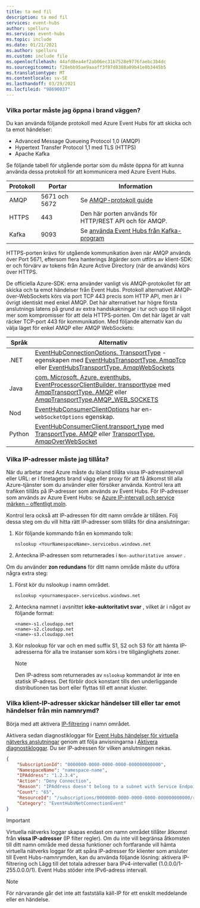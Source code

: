 ```yaml
---
title: ta med fil
description: ta med fil
services: event-hubs
author: spelluru
ms.service: event-hubs
ms.topic: include
ms.date: 01/21/2021
ms.author: spelluru
ms.custom: include file
ms.openlocfilehash: 44afd8ea4ef2ab06ec31b7528e9776faebc3b4dc
ms.sourcegitcommit: f28ebb95ae9aaaff3f87d8388a09b41e0b3445b5
ms.translationtype: MT
ms.contentlocale: sv-SE
ms.lasthandoff: 03/29/2021
ms.locfileid: "98690037"
---
```

### <a name="what-ports-do-i-need-to-open-on-the-firewall"></a>Vilka portar måste jag öppna i brand väggen? 
Du kan använda följande protokoll med Azure Event Hubs för att skicka och ta emot händelser:

- Advanced Message Queueing Protocol 1,0 (AMQP)
- Hypertext Transfer Protocol 1,1 med TLS (HTTPS)
- Apache Kafka

Se följande tabell för utgående portar som du måste öppna för att kunna använda dessa protokoll för att kommunicera med Azure Event Hubs. 

| Protokoll | Portar | Information | 
| -------- | ----- | ------- | 
| AMQP | 5671 och 5672 | Se [AMQP-protokoll guide](../articles/service-bus-messaging/service-bus-amqp-protocol-guide.md) | 
| HTTPS | 443 | Den här porten används för HTTP/REST API och för AMQP. |
| Kafka | 9093 | Se [använda Event Hubs från Kafka-program](../articles/event-hubs/event-hubs-for-kafka-ecosystem-overview.md)

HTTPS-porten krävs för utgående kommunikation även när AMQP används över Port 5671, eftersom flera hanterings åtgärder som utförs av klient-SDK: er och förvärv av tokens från Azure Active Directory (när de används) körs över HTTPS. 

De officiella Azure-SDK: erna använder vanligt vis AMQP-protokollet för att skicka och ta emot händelser från Event Hubs. Protokoll alternativet AMQP-över-WebSockets körs via port TCP 443 precis som HTTP API, men är i övrigt identiskt med enkel AMQP. Det här alternativet har högre första anslutnings latens på grund av extra handskakningar i tur och upp till något mer som kompromisser för att dela HTTPS-porten. Om det här läget är valt räcker TCP-port 443 för kommunikation. Med följande alternativ kan du välja läget för enkel AMQP eller AMQP WebSockets:

| Språk | Alternativ   |
| -------- | ----- |
| .NET     | [EventHubConnectionOptions. TransportType](/dotnet/api/azure.messaging.eventhubs.eventhubconnectionoptions.transporttype) -egenskapen med [EventHubsTransportType. AmqpTcp](/dotnet/api/azure.messaging.eventhubs.eventhubstransporttype) eller [EventHubsTransportType. AmqpWebSockets](/dotnet/api/azure.messaging.eventhubs.eventhubstransporttype) |
| Java     | [com. Microsoft. Azure. eventhubs. EventProcessorClientBuilder. transporttype](/java/api/com.azure.messaging.eventhubs.eventprocessorclientbuilder.transporttype) med [AmqpTransportType. AMQP](/java/api/com.azure.core.amqp.amqptransporttype) eller [AmqpTransportType.AMQP_WEB_SOCKETS](/java/api/com.azure.core.amqp.amqptransporttype) |
| Nod  | [EventHubConsumerClientOptions](/javascript/api/@azure/event-hubs/eventhubconsumerclientoptions) har en- `webSocketOptions` egenskap. |
| Python | [EventHubConsumerClient.transport_type](/python/api/azure-eventhub/azure.eventhub.eventhubconsumerclient) med [TransportType. AMQP](/python/api/azure-eventhub/azure.eventhub.transporttype) eller [TransportType. AmqpOverWebSocket](/python/api/azure-eventhub/azure.eventhub.transporttype) |

### <a name="what-ip-addresses-do-i-need-to-allow"></a>Vilka IP-adresser måste jag tillåta?
När du arbetar med Azure måste du ibland tillåta vissa IP-adressintervall eller URL: er i företagets brand vägg eller proxy för att få åtkomst till alla Azure-tjänster som du använder eller försöker använda. Kontrol lera att trafiken tillåts på IP-adresser som används av Event Hubs. För IP-adresser som används av Azure Event Hubs: se [Azure IP-intervall och service märken – offentligt moln](https://www.microsoft.com/download/details.aspx?id=56519).

Kontrol lera också att IP-adressen för ditt namn område är tillåten. Följ dessa steg om du vill hitta rätt IP-adresser som tillåts för dina anslutningar:

1. Kör följande kommando från en kommando tolk: 

    ```
    nslookup <YourNamespaceName>.servicebus.windows.net
    ```
2. Anteckna IP-adressen som returnerades i `Non-authoritative answer` . 

Om du använder **zon redundans** för ditt namn område måste du utföra några extra steg: 

1. Först kör du nslookup i namn området.

    ```
    nslookup <yournamespace>.servicebus.windows.net
    ```
2. Anteckna namnet i avsnittet **icke-auktoritativt svar** , vilket är i något av följande format: 

    ```
    <name>-s1.cloudapp.net
    <name>-s2.cloudapp.net
    <name>-s3.cloudapp.net
    ```
3. Kör nslookup för var och en med suffix S1, S2 och S3 för att hämta IP-adresserna för alla tre instanser som körs i tre tillgänglighets zoner. 

    > [!NOTE]
    > Den IP-adress som returnerades av `nslookup` kommandot är inte en statisk IP-adress. Det förblir dock konstant tills den underliggande distributionen tas bort eller flyttas till ett annat kluster.

### <a name="what-client-ips-are-sending-events-to-or-receiving-events-from-my-namespace"></a>Vilka klient-IP-adresser skickar händelser till eller tar emot händelser från min namnrymd?
Börja med att aktivera [IP-filtrering](../articles/event-hubs/event-hubs-ip-filtering.md) i namn området. 

Aktivera sedan diagnostikloggar för [Event Hubs händelser för virtuella nätverks anslutningar](../articles/event-hubs/event-hubs-diagnostic-logs.md#event-hubs-virtual-network-connection-event-schema) genom att följa anvisningarna i [Aktivera diagnostikloggar](../articles/event-hubs/event-hubs-diagnostic-logs.md#enable-diagnostic-logs). Du ser IP-adressen för vilken anslutningen nekas.

```json
{
    "SubscriptionId": "0000000-0000-0000-0000-000000000000",
    "NamespaceName": "namespace-name",
    "IPAddress": "1.2.3.4",
    "Action": "Deny Connection",
    "Reason": "IPAddress doesn't belong to a subnet with Service Endpoint enabled.",
    "Count": "65",
    "ResourceId": "/subscriptions/0000000-0000-0000-0000-000000000000/resourcegroups/testrg/providers/microsoft.eventhub/namespaces/namespace-name",
    "Category": "EventHubVNetConnectionEvent"
}
```

> [!IMPORTANT]
> Virtuella nätverks loggar skapas endast om namn området tillåter åtkomst från **vissa IP-adresser** (IP filter regler). Om du inte vill begränsa åtkomsten till ditt namn område med dessa funktioner och fortfarande vill hämta virtuella nätverks loggar för att spåra IP-adresser för klienter som ansluter till Event Hubs-namnrymden, kan du använda följande lösning: aktivera IP-filtrering och Lägg till det totala adresser bara IPv4-intervallet (1.0.0.0/1-255.0.0.0/1). Event Hubs stöder inte IPv6-adress intervall. 

> [!NOTE]
> För närvarande går det inte att fastställa käll-IP för ett enskilt meddelande eller en händelse. 
